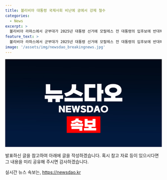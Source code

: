 ```yaml
---
title: 볼리비아 대통령 국제사회 비난에 궁에서 강제 철수
categories:
  - News
excerpt: >
  볼리비아 라파스에서 군부대가 2025년 대통령 선거에 모랄레스 전 대통령의 입후보에 반대해 대통령궁으로 무력으로 진입하려다가 철수했다. 후안 호세 주니가 총사령관인 군대는 장갑차 등을 동원해 진입했으나, 국제적인 비난에 직면하며 철수한 것으로 알려졌다. 아르세 대통령은 민주주의를 강조하며 군대의 해산을 요구했다. (출처: AFP=뉴스1)
feature_text: >
  볼리비아 라파스에서 군부대가 2025년 대통령 선거에 모랄레스 전 대통령의 입후보에 반대해 대통령궁으로 무력으로 진입하려다가 철수했다. 후안 호세 주니가 총사령관인 군대는 장갑차 등을 동원해 진입했으나, 국제적인 비난에 직면하며 철수한 것으로 알려졌다. 아르세 대통령은 민주주의를 강조하며 군대의 해산을 요구했다. (출처: AFP=뉴스1)
image: '/assets/img/newsdao_breakingnews.jpg'
---
```


<p><img src="/assets/img/newsdao_breakingnews.jpg" alt="implanttips 속보" /></p>

<p>발표하신 글을 참고하여 아래에 글을 작성하겠습니다. 혹시 참고 자료 등이 있으시다면 그 내용을 미리 공유해 주시면 감사하겠습니다.</p>
실시간 뉴스 속보는, <a href="https://newsdao.kr" rel="dofollow">https://newsdao.kr</a>


